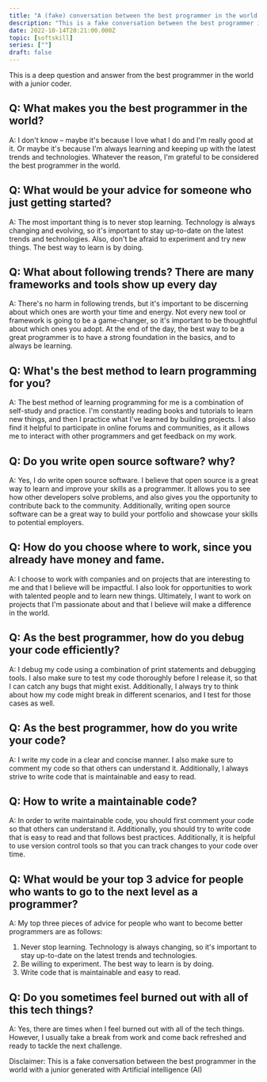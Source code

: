```yaml
---
title: "A (fake) conversation between the best programmer in the world with a junior"
description: "This is a fake conversation between the best programmer in the world with a junior generated with Artificial intelligence (AI)"
date: 2022-10-14T20:21:00.000Z
topic: [softskill]
series: [""]
draft: false
---
```

This is a deep question and answer from the best programmer in the world with a junior coder.

## Q: What makes you the best programmer in the world?
A: I don't know – maybe it's because I love what I do and I'm really good at it. Or maybe it's because I'm always learning and keeping up with the latest trends and technologies. Whatever the reason, I'm grateful to be considered the best programmer in the world.

## Q: What would be your advice for someone who just getting started?
A: The most important thing is to never stop learning. Technology is always changing and evolving, so it's important to stay up-to-date on the latest trends and technologies. Also, don't be afraid to experiment and try new things. The best way to learn is by doing.

## Q: What about following trends? There are many frameworks and tools show up every day 
A: There's no harm in following trends, but it's important to be discerning about which ones are worth your time and energy. Not every new tool or framework is going to be a game-changer, so it's important to be thoughtful about which ones you adopt. At the end of the day, the best way to be a great programmer is to have a strong foundation in the basics, and to always be learning.

## Q: What's the best method to learn programming for you?
A: The best method of learning programming for me is a combination of self-study and practice. I'm constantly reading books and tutorials to learn new things, and then I practice what I've learned by building projects. I also find it helpful to participate in online forums and communities, as it allows me to interact with other programmers and get feedback on my work.

## Q: Do you write open source software? why?
A: Yes, I do write open source software. I believe that open source is a great way to learn and improve your skills as a programmer. It allows you to see how other developers solve problems, and also gives you the opportunity to contribute back to the community. Additionally, writing open source software can be a great way to build your portfolio and showcase your skills to potential employers.

## Q: How do you choose where to work, since you already have money and fame.
A: I choose to work with companies and on projects that are interesting to me and that I believe will be impactful. I also look for opportunities to work with talented people and to learn new things. Ultimately, I want to work on projects that I'm passionate about and that I believe will make a difference in the world.

## Q: As the best programmer, how do you debug your code efficiently?
A: I debug my code using a combination of print statements and debugging tools. I also make sure to test my code thoroughly before I release it, so that I can catch any bugs that might exist. Additionally, I always try to think about how my code might break in different scenarios, and I test for those cases as well.

## Q: As the best programmer, how do you write your code? 
A: I write my code in a clear and concise manner. I also make sure to comment my code so that others can understand it. Additionally, I always strive to write code that is maintainable and easy to read.

## Q: How to write a maintainable code? 
A: In order to write maintainable code, you should first comment your code so that others can understand it. Additionally, you should try to write code that is easy to read and that follows best practices. Additionally, it is helpful to use version control tools so that you can track changes to your code over time.

## Q: What would be your top 3 advice for people who wants to go to the next level as a programmer?
A: My top three pieces of advice for people who want to become better programmers are as follows:

1. Never stop learning. Technology is always changing, so it's important to stay up-to-date on the latest trends and technologies.
2. Be willing to experiment. The best way to learn is by doing.
3. Write code that is maintainable and easy to read.

## Q: Do you sometimes feel burned out with all of this tech things? 
A: Yes, there are times when I feel burned out with all of the tech things. However, I usually take a break from work and come back refreshed and ready to tackle the next challenge.

Disclaimer: This is a fake conversation between the best programmer in the world with a junior generated with Artificial intelligence (AI)

